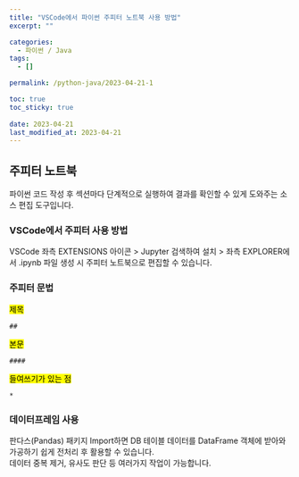 ```yaml
---
title: "VSCode에서 파이썬 주피터 노트북 사용 방법"
excerpt: ""

categories:
  - 파이썬 / Java
tags:
  - []

permalink: /python-java/2023-04-21-1

toc: true
toc_sticky: true
 
date: 2023-04-21
last_modified_at: 2023-04-21
---
```


## 주피터 노트북

파이썬 코드 작성 후 섹션마다 단계적으로 실행하여 결과를 확인할 수 있게 도와주는 소스 편집 도구입니다.

### VSCode에서 주피터 사용 방법
VSCode 좌측 EXTENSIONS 아이콘 > Jupyter 검색하여 설치 > 좌측 EXPLORER에서 .ipynb 파일 생성 시 주피터 노트북으로 편집할 수 있습니다.

### 주피터 문법
<mark>제목</mark>
```
##
```

<mark>본문</mark>
```
####
```

<mark>들여쓰기가 있는 점</mark>
```
*
```

### 데이터프레임 사용
판다스(Pandas) 패키지 Import하면 DB 테이블 데이터를 DataFrame 객체에 받아와 가공하기 쉽게 전처리 후 활용할 수 있습니다.  
데이터 중복 제거, 유사도 판단 등 여러가지 작업이 가능합니다.
